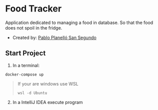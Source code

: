 # Food Tracker

Application dedicated to managing a food in database. So that the food does not spoil in the fridge.

- Created by: [Pablo Planelló San Segundo](https://github.com/pPlanello)

## Start Project

1. In a terminal:

```
docker-compose up
```
> If your are windows use WSL
> ```
> wsl -d Ubuntu
> ```
> 
2. In a IntelliJ IDEA execute program